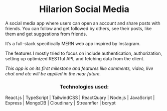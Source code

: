 <h1 align="center">   Hilarion Social Media </h1> 
                                                          
A social media app where users can open an account and share posts with friends. You can follow and get followed by others, see their posts, like them and get suggestions from friends.  

It’s a full-stack specifically MERN web app inspired by Instagram.

The features I mostly tried to focus on include authentication, authorization, setting up optimized RESTful API, and fetching data from the client.  

*This app is on its first milestone and features like comments, video, live chat and etc will be applied in the near future.*

<h3 align="center"> Technologies used:   </h1>                                                           
                                                          
React.js | TypeScript | TailwindCSS | ReactQuary | Node.js | JavaScript | Express | MongoDB | Cloudinary | Streamfier | bcrypt 
